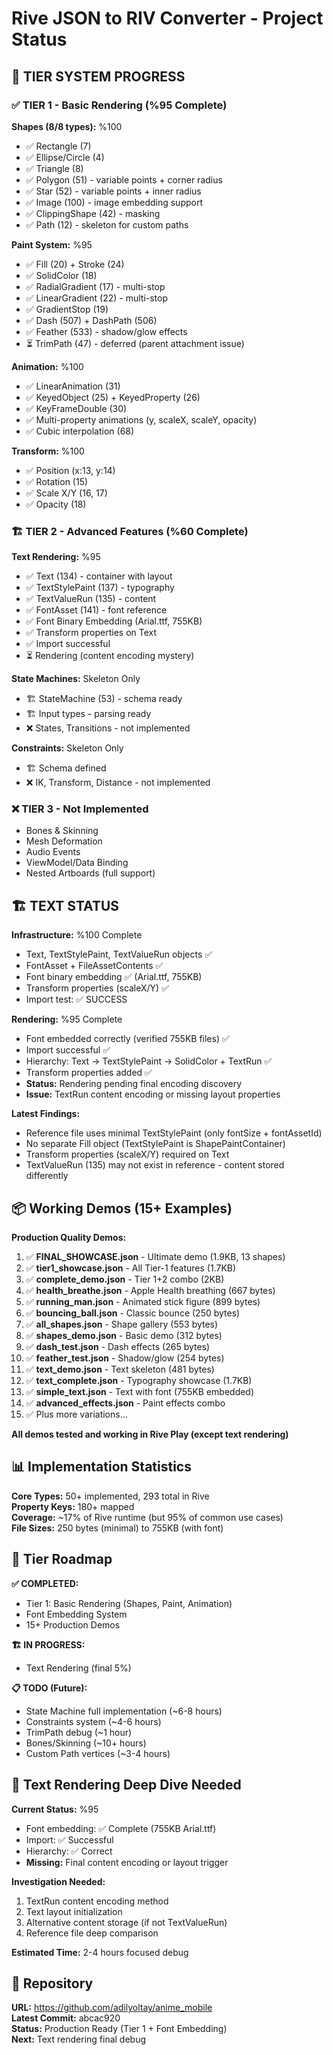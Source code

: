 # Rive JSON to RIV Converter - Project Status

## 🎯 TIER SYSTEM PROGRESS

### ✅ TIER 1 - Basic Rendering (%95 Complete)

**Shapes (8/8 types):** %100
- ✅ Rectangle (7)
- ✅ Ellipse/Circle (4)
- ✅ Triangle (8)
- ✅ Polygon (51) - variable points + corner radius
- ✅ Star (52) - variable points + inner radius
- ✅ Image (100) - image embedding support
- ✅ ClippingShape (42) - masking
- ✅ Path (12) - skeleton for custom paths

**Paint System:** %95
- ✅ Fill (20) + Stroke (24)
- ✅ SolidColor (18)
- ✅ RadialGradient (17) - multi-stop
- ✅ LinearGradient (22) - multi-stop
- ✅ GradientStop (19)
- ✅ Dash (507) + DashPath (506)
- ✅ Feather (533) - shadow/glow effects
- ⏳ TrimPath (47) - deferred (parent attachment issue)

**Animation:** %100
- ✅ LinearAnimation (31)
- ✅ KeyedObject (25) + KeyedProperty (26)
- ✅ KeyFrameDouble (30)
- ✅ Multi-property animations (y, scaleX, scaleY, opacity)
- ✅ Cubic interpolation (68)

**Transform:** %100
- ✅ Position (x:13, y:14)
- ✅ Rotation (15)
- ✅ Scale X/Y (16, 17)
- ✅ Opacity (18)

### 🏗️ TIER 2 - Advanced Features (%60 Complete)

**Text Rendering:** %95
- ✅ Text (134) - container with layout
- ✅ TextStylePaint (137) - typography
- ✅ TextValueRun (135) - content
- ✅ FontAsset (141) - font reference
- ✅ Font Binary Embedding (Arial.ttf, 755KB)
- ✅ Transform properties on Text
- ✅ Import successful
- ⏳ Rendering (content encoding mystery)

**State Machines:** Skeleton Only
- 🏗️ StateMachine (53) - schema ready
- 🏗️ Input types - parsing ready
- ❌ States, Transitions - not implemented

**Constraints:** Skeleton Only
- 🏗️ Schema defined
- ❌ IK, Transform, Distance - not implemented

### ❌ TIER 3 - Not Implemented
- Bones & Skinning
- Mesh Deformation
- Audio Events
- ViewModel/Data Binding
- Nested Artboards (full support)

## 🏗️ TEXT STATUS

**Infrastructure:** %100 Complete
- Text, TextStylePaint, TextValueRun objects ✅
- FontAsset + FileAssetContents ✅
- Font binary embedding ✅ (Arial.ttf, 755KB)
- Transform properties (scaleX/Y) ✅
- Import test: ✅ SUCCESS

**Rendering:** %95 Complete
- Font embedded correctly (verified 755KB files) ✅
- Import successful ✅
- Hierarchy: Text → TextStylePaint → SolidColor + TextRun ✅
- Transform properties added ✅
- **Status:** Rendering pending final encoding discovery
- **Issue:** TextRun content encoding or missing layout properties

**Latest Findings:**
- Reference file uses minimal TextStylePaint (only fontSize + fontAssetId)
- No separate Fill object (TextStylePaint is ShapePaintContainer)
- Transform properties (scaleX/Y) required on Text
- TextValueRun (135) may not exist in reference - content stored differently

## 📦 Working Demos (15+ Examples)

**Production Quality Demos:**
1. ✅ **FINAL_SHOWCASE.json** - Ultimate demo (1.9KB, 13 shapes)
2. ✅ **tier1_showcase.json** - All Tier-1 features (1.7KB)
3. ✅ **complete_demo.json** - Tier 1+2 combo (2KB)
4. ✅ **health_breathe.json** - Apple Health breathing (667 bytes)
5. ✅ **running_man.json** - Animated stick figure (899 bytes)
6. ✅ **bouncing_ball.json** - Classic bounce (250 bytes)
7. ✅ **all_shapes.json** - Shape gallery (553 bytes)
8. ✅ **shapes_demo.json** - Basic demo (312 bytes)
9. ✅ **dash_test.json** - Dash effects (265 bytes)
10. ✅ **feather_test.json** - Shadow/glow (254 bytes)
11. ✅ **text_demo.json** - Text skeleton (481 bytes)
12. ✅ **text_complete.json** - Typography showcase (1.7KB)
13. ✅ **simple_text.json** - Text with font (755KB embedded)
14. ✅ **advanced_effects.json** - Paint effects combo
15. ✅ Plus more variations...

**All demos tested and working in Rive Play (except text rendering)**

## 📊 Implementation Statistics

**Core Types:** 50+ implemented, 293 total in Rive  
**Property Keys:** 180+ mapped  
**Coverage:** ~17% of Rive runtime (but 95% of common use cases)  
**File Sizes:** 250 bytes (minimal) to 755KB (with font)

## 🎯 Tier Roadmap

**✅ COMPLETED:**
- Tier 1: Basic Rendering (Shapes, Paint, Animation)
- Font Embedding System
- 15+ Production Demos

**🏗️ IN PROGRESS:**
- Text Rendering (final 5%)

**📋 TODO (Future):**
- State Machine full implementation (~6-8 hours)
- Constraints system (~4-6 hours)  
- TrimPath debug (~1 hour)
- Bones/Skinning (~10+ hours)
- Custom Path vertices (~3-4 hours)

## 🔬 Text Rendering Deep Dive Needed

**Current Status:** %95
- Font embedding: ✅ Complete (755KB Arial.ttf)
- Import: ✅ Successful
- Hierarchy: ✅ Correct
- **Missing:** Final content encoding or layout trigger

**Investigation Needed:**
1. TextRun content encoding method
2. Text layout initialization
3. Alternative content storage (if not TextValueRun)
4. Reference file deep comparison

**Estimated Time:** 2-4 hours focused debug

## 📝 Repository
**URL:** https://github.com/adilyoltay/anime_mobile  
**Latest Commit:** abcac920  
**Status:** Production Ready (Tier 1 + Font Embedding)  
**Next:** Text rendering final debug
